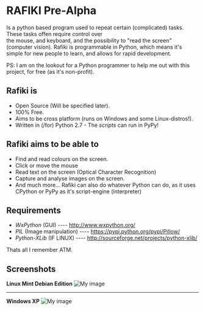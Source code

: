 RAFIKI Pre-Alpha
========
Is a python based program used to repeat certain (complicated) tasks. These tasks offen require control over   
the mouse, and keyboard, and the possibility to "read the screen" (computer vision). Rafiki is programmable in
Python, which means it's simple for new people to learn, and allows for rapid development.

PS: I am on the lookout for a Python programmer to help me out with this project, for free (as it's non-profit).

Rafiki is
--------------
- Open Source (Will be specified later).
- 100% Free.
- Aims to be cross platform (runs on Windows and some Linux-distros!).
- Written in (/for) Python 2.7 - The *scripts* can run in PyPy!


Rafiki aims to be able to
--------------
- Find and read colours on the screen.
- Click or move the mouse
- Read text on the screen (Optical Character Recognition)
- Capture and analyse images on the screen.
- And much more...
Rafiki can also do whatever Python can do, as it uses CPython or PyPy as it's script-engine (interpreter)


Requirements
--------------
- *WxPython* (GUI) ---- http://www.wxpython.org/
- *PIL* (Image manipulation) ---- https://pypi.python.org/pypi/Pillow/ 
- *Python-XLib* (IF LINUX) ---- http://sourceforge.net/projects/python-xlib/  

Thats all I remember ATM.


Screenshots
--------------
**Linux Mint Debian Edition**
![My image](http://oi40.tinypic.com/11uw8x1.jpg)

___
**Windows XP**
![My image](http://oi41.tinypic.com/2w3pyx5.jpg)
